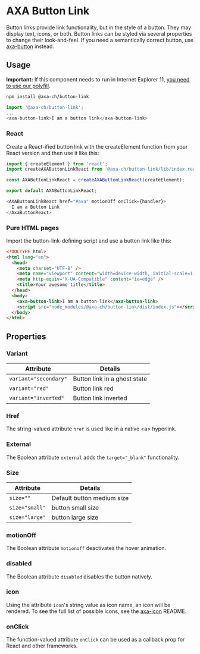 # AXA Button Link

Button links provide link functionality, but in the style of a button. They may display text, icons, or both. Button links can be styled via several properties to change their look-and-feel.
If you need a semantically correct button, use [axa-button](https://github.com/axa-ch/patterns-library/blob/develop/src/components/10-atoms/button/README.md) instead.

## Usage

**Important:** If this component needs to run in Internet Explorer 11, [you need to use our polyfill](https://github.com/axa-ch/patterns-library/tree/develop/src/components/05-utils/polyfill).

```bash
npm install @axa-ch/button-link
```

```js
import '@axa-ch/button-link';
...
<axa-button-link>I am a button link</axa-button-link>
```

### React

Create a React-ified button link with the createElement function from your React version and then use it like this:

```js
import { createElement } from 'react';
import createAXAButtonLinkReact from '@axa-ch/button-link/lib/index.react';

const AXAButtonLinkReact = createAXAButtonLinkReact(createElement);

export default AXAButtonLinkReact;
```

```js
<AXAButtonLinkReact href="#axa" motionOff onClick={handler}>
  I am a Button Link
</AxaButtonReact>
```

### Pure HTML pages

Import the button-link-defining script and use a button link like this:

```html
<!DOCTYPE html>
<html lang="en">
  <head>
    <meta charset="UTF-8" />
    <meta name="viewport" content="width=device-width, initial-scale=1.0" />
    <meta http-equiv="X-UA-Compatible" content="ie=edge" />
    <title>Your awesome title</title>
  </head>
  <body>
    <axa-button-link>I am a button link</axa-button-link>
    <script src="node_modules/@axa-ch/button-link/dist/index.js"></script>
  </body>
</html>
```

## Properties

### Variant

| Attribute             | Details                      |
| --------------------- | ---------------------------- |
| `variant="secondary"` | Button link in a ghost state |
| `variant="red"`       | Button link red              |
| `variant="inverted"`  | Button link inverted         |

### Href

The string-valued attribute `href` is used like in a native &lt;a&gt; hyperlink.

### External

The Boolean attribute `external` adds the `target="_blank"` functionality.

### Size

| Attribute      | Details                    |
| -------------- | -------------------------- |
| `size=""`      | Default button medium size |
| `size="small"` | button small size          |
| `size="large"` | button large size          |

### motionOff

The Boolean attribute `motionoff` deactivates the hover animation.

### disabled

The Boolean attribute `disabled` disables the button natively.

### icon

Using the attribute `icon`'s string value as icon name, an icon will be rendered. To see the full list of possible icons, see the [axa-icon](https://github.com/axa-ch/patterns-library/blob/develop/src/components/10-atoms/icon/README.md) README.

### onClick

The function-valued attribute `onClick` can be used as a callback prop for React and other frameworks.
